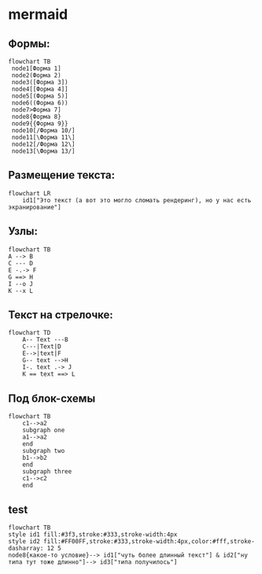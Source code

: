  # mermaid  
 ## Формы:
  
 ```mermaid
flowchart TB
  node1[Форма 1]  
  node2(Форма 2)
  node3([Форма 3])
  node4[[Форма 4]]
  node5[(Форма 5)]
  node6((Форма 6))
  node7>Форма 7]
  node8{Форма 8}
  node9{{Форма 9}}
  node10[/Форма 10/]
  node11[\Форма 11\]
  node12[/Форма 12\]
  node13[\Форма 13/]
```
## Размещение текста:  

```mermaid
flowchart LR
    id1["Это текст (а вот это могло сломать рендеринг), но у нас есть экранирование"]  
```
## Узлы:  

```mermaid
flowchart TB
А --> B
C --- D
E -.-> F
G ==> H
I --o J
K --x L
```
## Текст на стрелочке:  

```mermaid
flowchart TD
    A-- Text ---B
    C---|Text|D 
    E-->|text|F 
    G-- text -->H 
    I-. text .-> J 
    K == text ==> L
```
## Под блок-схемы
```mermaid
flowchart TB
    c1-->a2
    subgraph one
    a1-->a2
    end
    subgraph two
    b1-->b2
    end
    subgraph three
    c1-->c2
    end
```
## test  
```mermaid
flowchart TB
style id1 fill:#3f3,stroke:#333,stroke-width:4px
style id2 fill:#FF00FF,stroke:#333,stroke-width:4px,color:#fff,stroke-dasharray: 12 5
node8{какое-то условие}--> id1["чуть более длинный текст"] & id2["ну типа тут тоже длинно"]--> id3["типа получилось"]
```
